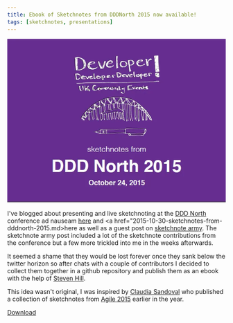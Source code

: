 ```yaml
---
title: Ebook of Sketchnotes from DDDNorth 2015 now available!
tags: [sketchnotes, presentations]
---
```


<img src="/img/posts/sketchnotes-ebook-from-dddnorth-2015/dddnorth-cover.webp" class="u-max-full-width" alt="Cover Page" />

I've blogged about presenting and live sketchnoting at the [DDD North](http://www.dddnorth.co.uk/)
conference ad nauseam <a href="2015-10-26-sketchnoting-at-dddnorth-2015.md">here</a>
and <a href="2015-10-30-sketchnotes-from-dddnorth-2015.md>here</a> as well as a guest post
on [sketchnote army](http://sketchnotearmy.com/blog/2015/10/30/sketchnoting-at-dddnorth-2015-derek-graham.html).
The sketchnote army post included a lot of the sketchnote contributions from the conference but a few
more trickled into me in the weeks afterwards.

It seemed a shame that they would be lost forever once they sank below the twitter horizon so after chats with a
couple of contributors I decided to collect them together in a github repository and publish them as an ebook with
the help of [Steven Hill](https://www.twitter.com/MrStevenHill).

This idea wasn't original, I was inspired by [Claudia Sandoval](https://twitter.com/claumsandoval/) who published
a collection of sketchnotes from [Agile 2015](http://agile2015.agilealliance.org/) earlier in the year.

<a href="https://github.com/deejaygraham/dddnorth-2015-sketchnotes/releases/download/v1.0/dddnorth-sketchnotes.pdf">Download</a>
